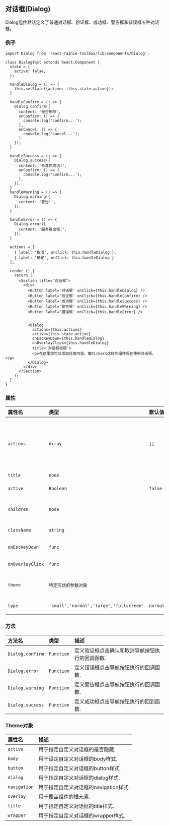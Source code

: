 ## 对话框(Dialog)

Dialog组件默认定义了普通对话框、验证框、成功框、警告框和错误框五种对话框。

### 例子

```JSX
import Dialog from 'react-rainie-toolbox/lib/components/Dialog';

class DialogTest extends React.Component {
  state = {
    active: false,
  };

  handleDialog = () => {
    this.setState({active: !this.state.active});
  }

  handleConfirm = () => {
    Dialog.confirm({
      content: '是否删除',
      onConfirm: () => {
        console.log('confirm...');
      },
      onCancel: () => {
        console.log('cancel...');
      }
    });
  }

  handleSuccess = () => {
    Dialog.success({
      content: '恭喜你成功!',
      onConfirm: () => {
        console.log('confirm...');
      },
    });
  }
  handleWarning = () => {
    Dialog.warning({
      content: '警告!',
    });
  }

  handleError = () => {
    Dialog.error({
      content: '服务器出错!',
    });
  }

  actions = [
    { label: "取消", onClick: this.handleDialog },
    { label: "确定", onClick: this.handleDialog }
  ];

  render () {
    return (
      <Section title="对话框">
        <div>
          <Button label='对话框' onClick={this.handleDialog} />
          <Button label='验证框' onClick={this.handleConfirm} />
          <Button label='成功框' onClick={this.handleSuccess} />
          <Button label='警告框' onClick={this.handleWarning} />
          <Button label='错误框' onClick={this.handleError} />


          <Dialog
            actions={this.actions}
            active={this.state.active}
            onEscKeyDown={this.handleDialog}
            onOverlayClick={this.handleDialog}
            title='对话框标题'>
            <p>在这里您可以添加任意内容。像Pickers这样的组件现在使用对话框。</p>
          </Dialog>
        </div>
      </Section>
    );
  }
}
```

### 属性

| 属性名             | 类型                         | 默认值       | 描述|
|:------------------|:----------------------------|:------------|:------------------|
| `actions`         | `Array`                     | `[]`          | 对象数组[{className,label,children}].允许随意组合，定义对话框的按钮导航区域，添加一个属性元素，对话框添加一个导航按钮，建议使用label元素添加导航按钮.|
| `title`           | `node`                      |             | 指定Dialog对话框标题内容.|
| `active`          | `Boolean`                   | `false`     | 指定Dialog对话框的展示与隐藏.|
| `children`        | `node`                      |             | 用于指定Dialog组件元素开始标签和结束标签之间的内容，不建议使用.|
| `className`       | `string`                    |             | 给Dialog组件元素添加class属性值. |
| `onEscKeyDown`    | `func`                      |             | 指定Dialog对话框，点击取消导航按钮的执行的回调函数. |
| `onOverlayClick`  | `func`                      |             | 指定Dialog对话框，点击确认导航按钮的执行的回调函数. |
| `theme`           | `特定形状的参数对象`           |             | 用于个性化设置Dialog对话框，详情请查阅下文中的Theme对象属性. |
| `type`            | `'small','normal','large','fullscreen'`   |   `normal`        | 指定Dialog组件元素的大小，默认值是normal. |


### 方法

| 方法名             | 类型                         | 描述|
|:------------------|:----------------------------|:------------------|
| `Dialog.confirm`  | `Function`                  | 定义验证框点击确认和取消导航按钮执行的回调函数.|
| `Dialog.error`    | `Function`                  | 定义错误框点击导航按钮执行的回调函数.|
| `Dialog.warning`  | `Function`                  | 定义警告框点击导航按钮执行的回调函数.|
| `Dialog.success`  | `Function`                  | 定义成功框点击导航按钮执行的回到函数.|



### Theme对象

| 属性名          | 描述|
|:---------------|:-----------|
| `active`       | 用于指定自定义对话框的是否隐藏.|
| `body`         | 用于设定自定义对话框的body样式.|
| `button`       | 用于指定自定义对话框的button样式.|
| `dialog`       | 用于指定自定义对话框的dialog样式.|
| `navigation`   | 用于指定自定义对话框的navigation样式.|
| `overlay`      | 用于覆盖组件的根元素.|
| `title`        | 用于指定自定义对话框的title样式.|
| `wrapper`      | 用于指定自定义对话框的wrapper样式.|
